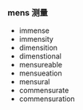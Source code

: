 ### mens 测量

- immense
- immensity
- dimensition
- dimenstional
- mensureable
- mensueation
- mensural
- commensurate
- commensuration